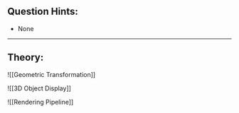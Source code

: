 ## Question Hints:
- None
---
## Theory:
![[Geometric Transformation]]

![[3D Object Display]]

![[Rendering Pipeline]]
